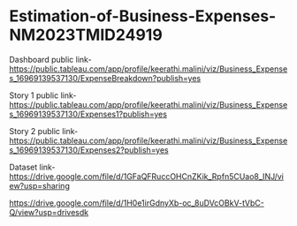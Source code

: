 # Estimation-of-Business-Expenses-NM2023TMID24919

Dashboard public link-https://public.tableau.com/app/profile/keerathi.malini/viz/Business_Expenses_16969139537130/ExpenseBreakdown?publish=yes

Story 1 public link-https://public.tableau.com/app/profile/keerathi.malini/viz/Business_Expenses_16969139537130/Expenses1?publish=yes

Story 2 public link-https://public.tableau.com/app/profile/keerathi.malini/viz/Business_Expenses_16969139537130/Expenses2?publish=yes

Dataset link-https://drive.google.com/file/d/1GFaQFRuccOHCnZKik_Rpfn5CUao8_INJ/view?usp=sharing

https://drive.google.com/file/d/1H0e1irGdnyXb-oc_8uDVcOBkV-tVbC-Q/view?usp=drivesdk
